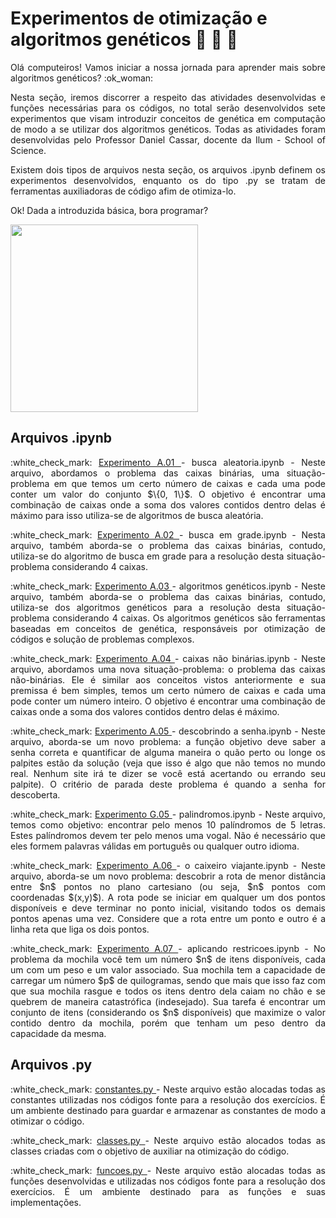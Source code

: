 # Experimentos de otimização e algoritmos genéticos :test_tube: :dna: :microscope: 

<p align="justify"> Olá computeiros! Vamos iniciar a nossa jornada para aprender mais sobre algoritmos genéticos? :ok_woman: </p>

<p align="justify">
Nesta seção, iremos discorrer a respeito das atividades desenvolvidas e funções necessárias para os códigos, no total serão desenvolvidos sete experimentos que visam introduzir conceitos de genética em computação de modo a se utilizar dos algoritmos genéticos. Todas as atividades foram desenvolvidas pelo Professor Daniel Cassar, docente da Ilum - School of Science. </p>

<p align="justify"> Existem dois tipos de arquivos nesta seção, os arquivos .ipynb definem os experimentos desenvolvidos, enquanto os do tipo .py se tratam de ferramentas auxiliadoras de código afim de otimiza-lo.</p>

<p align="justify"> Ok! Dada a introduzida básica, bora programar?</p>

<p align="justify"><img src="https://user-images.githubusercontent.com/106678040/225717363-f85c2c46-c3c2-4193-8d80-bdf15d48d438.gif" width="300" height="300" > </p>



## Arquivos .ipynb
<p align="justify">
:white_check_mark: <a href="https://github.com/monocas/Redes-Neurais-e-Algoritmos-Geneticos/blob/main/AlgoritmosGeneticos/experimento%20A.01%20-%20busca%20aleatoria.ipynb"> Experimento A.01 </a> - busca aleatoria.ipynb - Neste arquivo, abordamos o problema das caixas binárias, uma situação-problema em que temos um certo número de caixas e cada uma pode conter um valor do conjunto $\{0, 1\}$. O objetivo é encontrar uma combinação de caixas onde a soma dos valores contidos dentro delas é máximo para isso utiliza-se de algoritmos de busca aleatória. </p>

<p align="justify">
:white_check_mark: <a href="https://github.com/monocas/Redes-Neurais-e-Algoritmos-Geneticos/blob/main/AlgoritmosGeneticos/experimento%20A.02%20-%20busca%20em%20grade.ipynb"> Experimento A.02 </a> - busca em grade.ipynb - Nesta arquivo, também aborda-se o problema das caixas binárias, contudo, utiliza-se do algoritmo de busca em grade para a resolução desta situação-problema considerando 4 caixas. </p>
</p>

<p align="justify">
:white_check_mark: <a href="https://github.com/monocas/Redes-Neurais-e-Algoritmos-Geneticos/blob/main/AlgoritmosGeneticos/experimento%20A.03%20-%20algoritmo%20genetico.ipynb"> Experimento A.03 </a> - algoritmos genéticos.ipynb - Neste arquivo, também aborda-se o problema das caixas binárias, contudo, utiliza-se dos algoritmos genéticos para a resolução desta situação-problema considerando 4 caixas. Os algoritmos genéticos são ferramentas baseadas em conceitos de genética, responsáveis por otimização de códigos e solução de problemas complexos.  </p>

<p align="justify">
:white_check_mark: <a href="https://github.com/monocas/Redes-Neurais-e-Algoritmos-Geneticos/blob/main/AlgoritmosGeneticos/experimento%20A.04%20-%20caixas%20nao-binarias.ipynb"> Experimento A.04 </a>- caixas não binárias.ipynb - Neste arquivo, abordamos uma nova situação-problema: o problema das caixas não-binárias. Ele é similar aos conceitos vistos anteriormente e sua premissa é bem simples, temos um certo número de caixas e cada uma pode conter um número inteiro. O objetivo é encontrar uma combinação de caixas onde a soma dos valores contidos dentro delas é máximo.
</p>

<p align="justify">
:white_check_mark: <a href="https://github.com/monocas/Redes-Neurais-e-Algoritmos-Geneticos/blob/main/AlgoritmosGeneticos/experimento%20A.05%20-%20descobrindo%20a%20senha.ipynb"> Experimento A.05 </a> - descobrindo a senha.ipynb - Neste arquivo, aborda-se um novo problema: a função objetivo deve saber a senha correta e quantificar de alguma maneira o quão perto ou longe os palpites estão da solução (veja que isso é algo que não temos no mundo real. Nenhum site irá te dizer se você está acertando ou errando seu palpite). O critério de parada deste problema é quando a senha for descoberta.
</p>

<p align="justify">
:white_check_mark: <a href="https://github.com/monocas/Redes-Neurais-e-Algoritmos-Geneticos/blob/main/AlgoritmosGeneticos/experimento%20GA.05%20-%20palindromos.ipynb"> Experimento G.05 </a> - palindromos.ipynb - Neste arquivo, temos como objetivo: encontrar pelo menos 10 palíndromos de 5 letras. Estes palíndromos devem ter pelo menos uma vogal. Não é necessário que eles formem palavras válidas em português ou qualquer outro idioma.
</p>

<p align="justify">
:white_check_mark: <a href="https://github.com/monocas/Redes-Neurais-e-Algoritmos-Geneticos/blob/main/AlgoritmosGeneticos/experimento%20A.06%20-%20o%20caixeiro%20viajante.ipynb"> Experimento A.06  </a> - o caixeiro viajante.ipynb - Neste arquivo, aborda-se um novo problema: descobrir a rota de menor distância entre $n$ pontos no plano cartesiano (ou seja, $n$ pontos com coordenadas $(x,y)$). A rota pode se iniciar em qualquer um dos pontos disponíveis e deve terminar no ponto inicial, visitando todos os demais pontos apenas uma vez. Considere que a rota entre um ponto e outro é a linha reta que liga os dois pontos.

<p align="justify">
:white_check_mark: <a href="https://github.com/monocas/Redes-Neurais-e-Algoritmos-Geneticos/blob/main/AlgoritmosGeneticos/experimento%20A.07%20-%20aplicando%20restricoes.ipynb">  Experimento A.07  </a> - aplicando restricoes.ipynb - No problema da mochila você tem um número $n$ de itens disponíveis, cada um com um peso e um valor associado. Sua mochila tem a capacidade de carregar um número $p$ de quilogramas, sendo que mais que isso faz com que sua mochila rasgue e todos os itens dentro dela caiam no chão e se quebrem de maneira catastrófica (indesejado). Sua tarefa é encontrar um conjunto de itens (considerando os $n$ disponíveis) que maximize o valor contido dentro da mochila, porém que tenham um peso dentro da capacidade da mesma.
</p>


## Arquivos .py
<p align="justify">
:white_check_mark: <a href="https://github.com/monocas/Redes-Neurais-e-Algoritmos-Geneticos/blob/main/AlgoritmosGeneticos/constantes.py">  constantes.py </a> - Neste arquivo estão alocadas todas as constantes utilizadas nos códigos fonte para a resolução dos exercícios. É um ambiente destinado para guardar e armazenar as constantes de modo a otimizar o código. </p>

<p align="justify">
:white_check_mark: <a href="https://github.com/monocas/Redes-Neurais-e-Algoritmos-Geneticos/blob/main/AlgoritmosGeneticos/classes.py">  classes.py </a> - Neste arquivo estão alocados todas as classes criadas com o objetivo de auxiliar na otimização do código. </p>

<p align="justify">
:white_check_mark: <a href="https://github.com/monocas/Redes-Neurais-e-Algoritmos-Geneticos/blob/main/AlgoritmosGeneticos/funcoes.py"> funcoes.py </a> - Neste arquivo estão alocadas todas as funções desenvolvidas e utilizadas nos códigos fonte para a resolução dos exercícios. É um ambiente destinado para as funções e suas implementações. </p>
